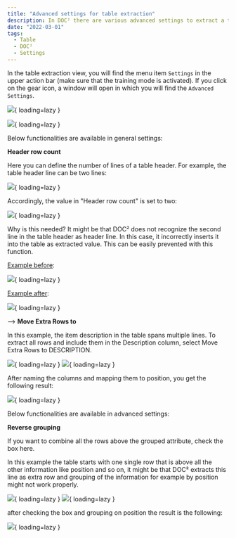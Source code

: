 ```yaml
---
title: "Advanced settings for table extraction"
description: In DOC² there are various advanced settings to extract a table. On this page you will find a few examples of different table characteristics.
date: "2022-03-01"
tags:
  - Table
  - DOC²
  - Settings
---
```


In the table extraction view, you will find the menu item `Settings` in the upper action bar (make sure that the training mode is activated). If you click on the gear icon, a window will open in which you will find the `Advanced Settings`.

![](/_images/doc2/advanced-settings_1.png){ loading=lazy }



![](/_images/doc2/advanced-settings_2.png){ loading=lazy }

Below functionalities are available in general settings:

**Header row count**

Here you can define the number of lines of a table header. For example, the table header line can be two lines:

![](/_images/doc2/advanced-settings_3.png){ loading=lazy }

Accordingly, the value in "Header row count" is set to two:

![](/_images/doc2/advanced-settings_4.png){ loading=lazy }

Why is this needed? It might be that DOC² does not recognize the second line in the table header as header line. In this case, it incorrectly inserts it into the table as extracted value. This can be easily prevented with this function.

<ins>Example before</ins>:

![](/_images/doc2/advanced-settings_5.png){ loading=lazy }

<ins>Example after</ins>:

![](/_images/doc2/advanced-settings_6.png){ loading=lazy }

-->
**Move Extra Rows to**

In this example, the item description in the table spans multiple lines. To extract all rows and include them in the Description column, select Move Extra Rows to DESCRIPTION.

![](/_images/doc2/advanced-settings_11.png){ loading=lazy }
![](/_images/doc2/advanced-settings_12.png){ loading=lazy }

 After naming the columns and mapping them to position, you get the following result:

![](/_images/doc2/advanced-settings_13.png){ loading=lazy }

<!--


Example before:

![](/_images/doc2/advanced-settings_9.png){ loading=lazy }

Example after:

![](/_images/doc2/image-22-1024x132.png){ loading=lazy }
-->
Below functionalities are available in advanced settings:
<!--
**Minimum grouped rows**

Enter the minimum number of rows in your grouped column here.

**Maximum grouped rows**

Enter the maximum number of rows in your grouped column here.

**Distinct group columns**

If you want only unique values for your grouped column, check the box here.
-->
**Reverse grouping**

If you want to combine all the rows above the grouped attribute, check the box here.

In this example the table starts with one single row that is above all the other information like position and so on, it might be that DOC² extracts this line as extra row and grouping of the information for example by position might not work properly.

![](/_images/doc2/advanced-settings_7.png){ loading=lazy }
![](/_images/doc2/advanced-settings_9.png){ loading=lazy }

after checking the box and grouping on position the result is the following:

![](/_images/doc2/advanced-settings_10.png){ loading=lazy }
<!--

**Split Text**

If you want to split the text exactly at the column separator, check the box here. -->